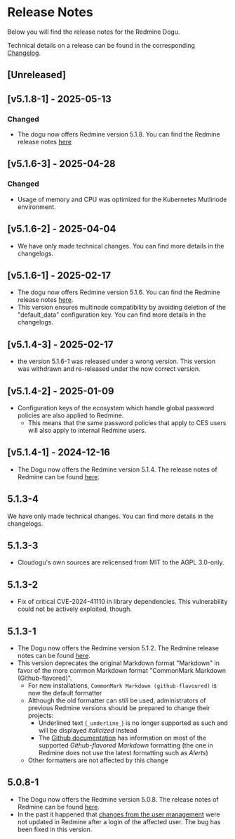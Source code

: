# Release Notes

Below you will find the release notes for the Redmine Dogu. 

Technical details on a release can be found in the corresponding [Changelog](https://docs.cloudogu.com/en/docs/dogus/redmine/CHANGELOG/).

## [Unreleased]

## [v5.1.8-1] - 2025-05-13
### Changed
* The dogu now offers Redmine version 5.1.8. You can find the Redmine release notes [here](https://www.redmine.org/projects/redmine/wiki/Changelog_5_1#518-2025-04-20)

## [v5.1.6-3] - 2025-04-28
### Changed
- Usage of memory and CPU was optimized for the Kubernetes Mutlinode environment.

## [v5.1.6-2] - 2025-04-04
* We have only made technical changes. You can find more details in the changelogs.

## [v5.1.6-1] - 2025-02-17
* The dogu now offers Redmine version 5.1.6. You can find the Redmine release notes [here](https://www.redmine.org/projects/redmine/wiki/Changelog_5_1#516-2025-01-29).
* This version ensures multinode compatibility by avoiding deletion of the "default_data" configuration key. You can find more details in the changelogs.

## [v5.1.4-3] - 2025-02-17
* the version 5.1.6-1 was released under a wrong version. This version was withdrawn and re-released under the now correct version.

## [v5.1.4-2] - 2025-01-09
* Configuration keys of the ecosystem which handle global password policies are also applied to Redmine.
  * This means that the same password policies that apply to CES users will also apply to internal Redmine users.

## [v5.1.4-1] - 2024-12-16
* The Dogu now offers the Redmine version 5.1.4. The release notes of Redmine can be found [here](https://www.redmine.org/projects/redmine/wiki/Changelog_5_1#514-2024-11-03).

## 5.1.3-4
We have only made technical changes. You can find more details in the changelogs.

## 5.1.3-3
* Cloudogu's own sources are relicensed from MIT to the AGPL 3.0-only.

## 5.1.3-2
* Fix of critical CVE-2024-41110 in library dependencies. This vulnerability could not be actively exploited, though.

## 5.1.3-1

* The Dogu now offers the Redmine version 5.1.2. The Redmine release notes can be found [here](https://www.redmine.org/projects/redmine/wiki/Changelog_5_1#512-2024-06-XXXXXXXXXXXXXXXXXXXXXXXXXXXXXXXXXXXXXXX_REPLACE_ME).
* This version deprecates the original Markdown format "Markdown" in favor of the more common Markdown format "CommonMark Markdown (Github-flavored)".
   - For new installations, `CommonMark Markdown (github-flavoured)` is now the default formatter
   - Although the old formatter can still be used, administrators of previous Redmine versions should be prepared to change their projects:
      - Underlined text (`_underline_`) is no longer supported as such and will be displayed _italicized_ instead
      - The [Github documentation](https://docs.github.com/de/get-started/writing-on-github/getting-started-with-writing-and-formatting-on-github/basic-writing-and-formatting-syntax) has information on most of the supported _Github-flavored Markdown_ formatting (the one in Redmine does not use the latest formatting such as _Alerts_)
   - Other formatters are not affected by this change

## 5.0.8-1

* The Dogu now offers the Redmine version 5.0.8. The release notes of Redmine can be found [here](https://www.redmine.org/projects/redmine/wiki/Changelog_5_0#508-2024-03-04).
* In the past it happened that [changes from the user management](https://docs.cloudogu.com/en/usermanual/usermgt/documentation/#synchronization-of-accounts-and-groups) were not updated in Redmine after a login of the affected user. The bug has been fixed in this version.